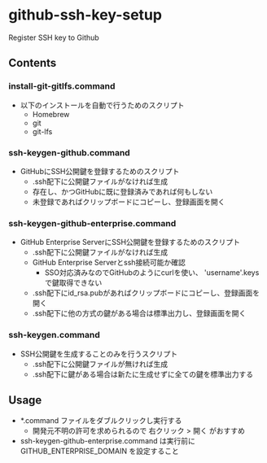 # github-ssh-key-setup
Register SSH key to Github

## Contents
### install-git-gitlfs.command
- 以下のインストールを自動で行うためのスクリプト
  - Homebrew
  - git
  - git-lfs

### ssh-keygen-github.command
- GitHubにSSH公開鍵を登録するためのスクリプト
  - .ssh配下に公開鍵ファイルがなければ生成
  - 存在し、かつGitHubに既に登録済みであれば何もしない
  - 未登録であればクリップボードにコピーし、登録画面を開く

### ssh-keygen-github-enterprise.command
- GitHub Enterprise ServerにSSH公開鍵を登録するためのスクリプト
  - .ssh配下に公開鍵ファイルがなければ生成
  - GitHub Enterprise Serverとssh接続可能か確認
    - SSO対応済みなのでGitHubのようにcurlを使い、 'username'.keys で鍵取得できない
  - .ssh配下にid_rsa.pubがあればクリップボードにコピーし、登録画面を開く
  - .ssh配下に他の方式の鍵がある場合は標準出力し、登録画面を開く

### ssh-keygen.command
- SSH公開鍵を生成することのみを行うスクリプト
  - .ssh配下に公開鍵ファイルが無ければ生成
  - .ssh配下に鍵がある場合は新たに生成せずに全ての鍵を標準出力する

## Usage
- *.command ファイルをダブルクリックし実行する
  - 開発元不明の許可を求められるので 右クリック > 開く がおすすめ
- ssh-keygen-github-enterprise.command は実行前に GITHUB_ENTERPRISE_DOMAIN を設定すること
